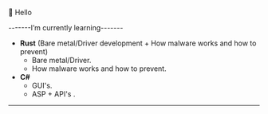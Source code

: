 👋 Hello
  
-------I’m currently learning-------
- **Rust** (Bare metal/Driver development + How malware works and how to prevent)
  - Bare metal/Driver.
  - How malware works and how to prevent.
- **C#**
  - GUI's.
  - ASP + API's .
-----------------------------------
